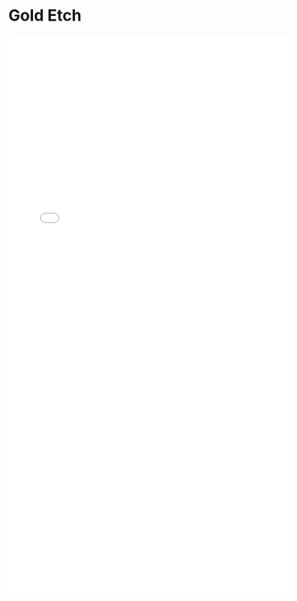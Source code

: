 # Gold Etch

<iframe src="/nanodocs/assets/pdfjs/web/viewer.html?file=/nanodocs/assets/pdfs/chem/Gold_Etch_SOP.pdf"
        width="100%" height="1000px" style="border: none;"></iframe>
